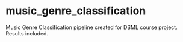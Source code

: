 # music_genre_classification
Music Genre Classification pipeline created for DSML course project. Results included. 
